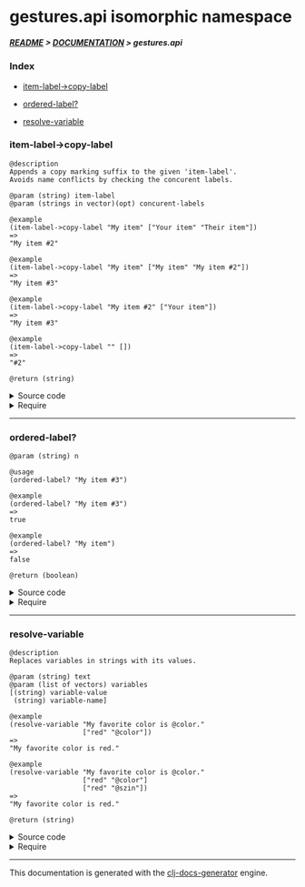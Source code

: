 
# gestures.api isomorphic namespace

##### [README](../../../README.md) > [DOCUMENTATION](../../COVER.md) > gestures.api

### Index

- [item-label->copy-label](#item-label-copy-label)

- [ordered-label?](#ordered-label)

- [resolve-variable](#resolve-variable)

### item-label->copy-label

```
@description
Appends a copy marking suffix to the given 'item-label'.
Avoids name conflicts by checking the concurent labels.
```

```
@param (string) item-label
@param (strings in vector)(opt) concurent-labels
```

```
@example
(item-label->copy-label "My item" ["Your item" "Their item"])
=>
"My item #2"
```

```
@example
(item-label->copy-label "My item" ["My item" "My item #2"])
=>
"My item #3"
```

```
@example
(item-label->copy-label "My item #2" ["Your item"])
=>
"My item #3"
```

```
@example
(item-label->copy-label "" [])
=>
"#2"
```

```
@return (string)
```

<details>
<summary>Source code</summary>

```
(defn item-label->copy-label
  ([item-label]
   (item-label->copy-label item-label []))

  ([item-label concurent-labels]
   (letfn [(test-f [n] (not (vector/contains-item? concurent-labels n)))
           (f      [n] (if (type/ordered-label? n)
                           (let [copy-dex      (string/after-last-occurence  n "#" {:return? false})
                                 label-base    (string/before-last-occurence n "#" {:return? true})
                                 next-copy-dex (mixed/update-whole-number copy-dex inc)]
                                (str label-base "#" next-copy-dex))
                           (if (string/nonblank? n)
                               (str n " #2")
                               (str    "#2"))))]
          (do-while f item-label test-f))))
```

</details>

<details>
<summary>Require</summary>

```
(ns my-namespace (:require [gestures.api :refer [item-label->copy-label]]))

(gestures.api/item-label->copy-label ...)
(item-label->copy-label              ...)
```

</details>

---

### ordered-label?

```
@param (string) n
```

```
@usage
(ordered-label? "My item #3")
```

```
@example
(ordered-label? "My item #3")
=>
true
```

```
@example
(ordered-label? "My item")
=>
false
```

```
@return (boolean)
```

<details>
<summary>Source code</summary>

```
(defn ordered-label?
  [n]
  (re-match? n #".*\#\d$"))
```

</details>

<details>
<summary>Require</summary>

```
(ns my-namespace (:require [gestures.api :refer [ordered-label?]]))

(gestures.api/ordered-label? ...)
(ordered-label?              ...)
```

</details>

---

### resolve-variable

```
@description
Replaces variables in strings with its values.
```

```
@param (string) text
@param (list of vectors) variables
[(string) variable-value
 (string) variable-name]
```

```
@example
(resolve-variable "My favorite color is @color."
                  ["red" "@color"])
=>
"My favorite color is red."
```

```
@example
(resolve-variable "My favorite color is @color."
                  ["red" "@color"]
                  ["red" "@szin"])
=>
"My favorite color is red."
```

```
@return (string)
```

<details>
<summary>Source code</summary>

```
(defn resolve-variable
  [text & [variables]]
  (letfn [(f [result [variable-value variable-name]]
             (cond (nil?             variable-value) (return              result)
                   (number?          variable-value) (string/replace-part result variable-name variable-value)
                   (string/nonblank? variable-value) (string/replace-part result variable-name variable-value)
                   :return result))]
         (reduce f text variables)))
```

</details>

<details>
<summary>Require</summary>

```
(ns my-namespace (:require [gestures.api :refer [resolve-variable]]))

(gestures.api/resolve-variable ...)
(resolve-variable              ...)
```

</details>

---

This documentation is generated with the [clj-docs-generator](https://github.com/bithandshake/clj-docs-generator) engine.

